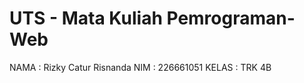 # UTS - Mata Kuliah Pemrograman-Web

NAMA   : Rizky Catur Risnanda
NIM    : 226661051
KELAS  : TRK 4B
